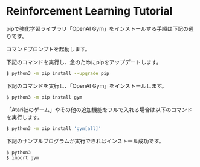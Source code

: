 # Reinforcement Learning Tutorial

pipで強化学習ライブラリ「OpenAI Gym」をインストールする手順は下記の通りです。

コマンドプロンプトを起動します。

下記のコマンドを実行し、念のためにpipをアップデートします。
```bash
$ python3 -m pip install --upgrade pip
```

下記のコマンドを実行し、「OpenAI Gym」をインストールします。
```bash
$ python3 -m pip install gym
```

「Atari社のゲーム」やその他の追加機能をフルで入れる場合は以下のコマンドを実行します。
```bash
$ python3 -m pip install 'gym[all]'
```

下記のサンプルプログラムが実行できればインストール成功です。
```
$ python3
$ import gym
```

